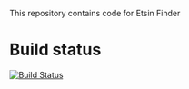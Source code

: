 This repository contains code for Etsin Finder

# Build status

[![Build Status](https://api.travis-ci.org/CSCfi/etsin-finder.svg?branch=test)](https://travis-ci.org/CSCfi/etsin-finder)
